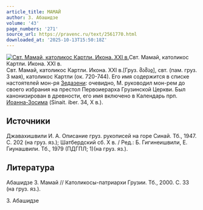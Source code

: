 ```yaml
---
article_title: МАМАЙ
author: З. Абашидзе
volume: '43'
page_numbers: '271'
source_url: https://pravenc.ru/text/2561770.html
downloaded_at: '2025-10-13T15:50:18Z'
---
```


[![Свт. Мамай, католикос Картли. Икона. XXI в.](https://pravenc.ru/data/2020/06/21/1236347168/i200.jpg "Кликните для увеличения картинки")](https://pravenc.ru/data/2020/06/21/1236347168/i400.jpg)Свт. Мамай, католикос Картли. Икона. XXI в.  
Свт. Мамай, католикос Картли. Икона. XXI в.[Груз. მამაჲ], свт. (пам. груз. 3 мая), католикос Картли (ок. 720-744). Его имя содержится в списке настоятелей мон-ря [Зедазени](https://pravenc.ru/text/Зедазени.html): очевидно, М. руководил мон-рем до своего избрания на престол Первоиерарха Грузинской Церкви. Был канонизирован в древности, его имя включено в Календарь прп. [Иоанна-Зосима](https://pravenc.ru/text/Иоанна-Зосима.html) (Sinait. iber. 34, X в.).

## Источники

Джавахишвили И. А. Описание груз. рукописей на горе Синай. Тб., 1947. С. 202 (на груз. яз.); Шатбердский сб. X в. / Ред.: Б. Гигинеишвили, Е. Гиунашвили. Тб., 1979 (ПДГПЛ; 1)(на груз. яз.).

## Литература

Абашидзе З. Мамай // Католикосы-патриархи Грузии. Тб., 2000. С. 33 (на груз. яз.).

З. Абашидзе

